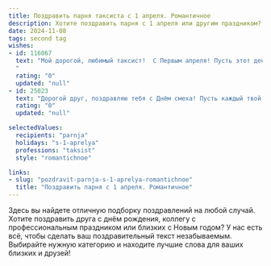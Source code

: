 ```yaml
---
title: Поздравить парня таксиста с 1 апреля. Романтичное
description: Хотите поздравить парня с 1 апреля или другим праздником? Наш ИИ создаст незабываемое поздравление, а вы обязательно выделитесь среди других.  
date: 2024-11-08
tags: second tag
wishes:
- id: 116067
  text: "Мой дорогой, любимый таксист!  С Первым апреля! Пусть этот день, как и ты, будет полон неожиданных поворотов, но только приятных,  ведущих к нашей общей  счастливой дороге.  Пусть наша любовь будет самым верным маршрутом, а  каждый миг, проведенный вместе, – настоящим праздником.  Целую тебя крепко-крепко!
  "
  rating: "0"
  updated: "null"
- id: 25023
  text: "Дорогой друг, поздравляю тебя с Днём смеха! Пусть каждый твой день, как твоя профессия, будет полным приключений и радости. Пусть твои дороги всегда ведут к счастливым мгновениям, а твоя любовь к жизни и людям делает этот мир чуточку лучше. Счастья, здоровья и успехов в твоих делах!"
  rating: "0"
  updated: "null"

selectedValues:
  recipients: "parnja"
  holidays: "s-1-aprelya"
  professions: "taksist"
  style: "romantichnoe"

links:
- slug: "pozdravit-parnja-s-1-aprelya-romantichnoe"
  title: "Поздравить парня с 1 апреля. Романтичное"
---
```


Здесь вы найдете отличную подборку поздравлений на любой случай.
Хотите поздравить друга с днём рождения, коллегу с профессиональным праздником или близких с Новым годом? У нас есть всё, чтобы сделать ваш поздравительный текст незабываемым. Выбирайте нужную категорию и находите лучшие слова для ваших близких и друзей!
